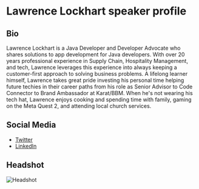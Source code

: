 # Lawrence Lockhart speaker profile

## Bio
Lawrence Lockhart is a Java Developer and Developer Advocate who shares solutions to app development for Java developers. With over 20 years professional experience in Supply Chain, Hospitality Management, and tech, Lawrence leverages this experience into always keeping a customer-first approach to solving business problems. A lifelong learner himself, Lawrence takes great pride investing his personal time helping future techies in their career paths from his role as Senior Advisor to Code Connector to Brand Ambassador at Karat/BBM. When he's not wearing his tech hat, Lawrence enjoys cooking and spending time with family, gaming on the Meta Quest 2, and attending local church services.

## Social Media
- [Twitter](https://twitter.com/LawrenceDCodes)
- [LinkedIn](https://linkedin.com/in/lawrencelockhart)

## Headshot
![Headshot](headshot_lawrence.png)
